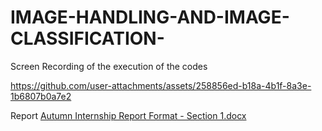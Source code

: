 # IMAGE-HANDLING-AND-IMAGE-CLASSIFICATION- 
Screen Recording of the execution of the codes


https://github.com/user-attachments/assets/258856ed-b18a-4b1f-8a3e-1b6807b0a7e2

Report
[Autumn Internship Report Format - Section 1.docx](https://github.com/user-attachments/files/22424235/Autumn.Internship.Report.Format.-.Section.1.docx)
